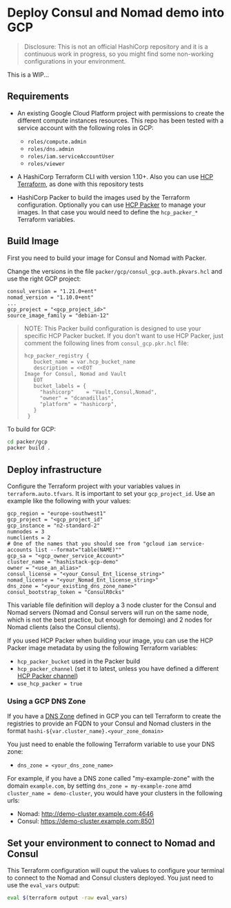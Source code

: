 # Deploy Consul and Nomad demo into GCP
> Disclosure: This is not an official HashiCorp repository and it is a continuous work in progress, so you might find some non-working configurations in your environment.

This is a WIP...

## Requirements
* An existing Google Cloud Platform project with permissions to create the different compute instances resources. This repo has been tested with a service account with the following roles in GCP:
  * `roles/compute.admin`
  * `roles/dns.admin`
  * `roles/iam.serviceAccountUser`
  * `roles/viewer`

* A HashiCorp Terraform CLI with version 1.10+. Also you can use [HCP Terraform](https://cloud.hashicorp.com/products/terraform), as done with this repository tests
* HashiCorp Packer to build the images used by the Terraform configuration. Optionally you can use [HCP Packer](https://developer.hashicorp.com/hcp/docs/packer)
 to manage your images. In that case you would need to define the `hcp_packer_*` Terraform variables.


## Build Image
First you need to build your image for Consul and Nomad with Packer.

Change the versions in the file `packer/gcp/consul_gcp.auth.pkvars.hcl` and use the right GCP project:
```hcl
consul_version = "1.21.0+ent"
nomad_version = "1.10.0+ent"
...
gcp_project = "<gcp_project_id>"
source_image_family = "debian-12"
```

> NOTE: This Packer build configuration is designed to use your specific HCP Packer bucket. If you don't want to use HCP Packer, just comment the following lines from `consul_gcp.pkr.hcl` file:
> ```hcl
> hcp_packer_registry {
>    bucket_name = var.hcp_bucket_name
>    description = <<EOT
>Image for Consul, Nomad and Vault
>    EOT
>    bucket_labels = {
>      "hashicorp"    = "Vault,Consul,Nomad",
>      "owner" = "dcanadillas",
>      "platform" = "hashicorp",
>    }
>  }

To build for GCP:
```bash
cd packer/gcp
packer build .
```

## Deploy infrastructure
Configure the Terraform project with your variables values in `terraform.auto.tfvars`. It is important to set your `gcp_project_id`. Use an example like the following with your values:
```hcl
gcp_region = "europe-southwest1"
gcp_project = "<gcp_project_id"
gcp_instance = "n2-standard-2"
numnodes = 3
numclients = 2
# One of the names that you should see from "gcloud iam service-accounts list --format="table(NAME)""
gcp_sa = "<gcp_owner_service_Account>"
cluster_name = "hashistack-gcp-demo"
owner = "<use_an_alias>"
consul_license = "<your_Consul_Ent_license_string>"
nomad_license = "<your_Nomad_Ent_license_string>"
dns_zone = "<your_existing_dns_zone_name>"
consul_bootstrap_token = "ConsulR0cks"
```

This variable file definition will deploy a 3 node cluster for the Consul and Nomad servers (Nomad and Consul servers will run on the same node, which is not the best practice, but enough for demoing) and 2 nodes for Nomad clients (also the Consul clients).

If you used HCP Packer when building your image, you can use the HCP Packer image metadata by using the following Terraform variables:
* `hcp_packer_bucket` used in the Packer build
* `hcp_packer_channel` (set it to latest, unless you have defined a different [HCP Packer channel](https://developer.hashicorp.com/hcp/docs/packer/manage/channel))
* `use_hcp_packer = true`

### Using a GCP DNS Zone
If you have a [DNS Zone](https://cloud.google.com/dns/docs/zones) defined in GCP you can tell Terraform to create the registries to provide an FQDN to your Consul and Nomad clusters in the format `hashi-${var.cluster_name}.<your_zone_domain>`

You just need to enable the following Terraform variable to use your DNS zone:
* `dns_zone = <your_dns_zone_name>`

For example, if you have a DNS zone called "my-example-zone" with the domain `example.com`, by setting `dns_zone = my-example-zone` amd `cluster_name = demo-cluster`, you would have your clusters in the following urls:
* Nomad: http://demo-cluster.example.com:4646
* Consul: https://demo-cluster.example.com:8501

## Set your environment to connect to Nomad and Consul

This Terraform configuration will ouput the values to configure your terminal to connect to the Nomad and Consul clusters deployed. You just need to use the `eval_vars` output:
```bash
eval $(terraform output -raw eval_vars)
```

